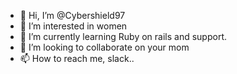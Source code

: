 - 👋 Hi, I’m @Cybershield97
- 👀 I’m interested in women
- 🌱 I’m currently learning Ruby on rails and support.
- 💞️ I’m looking to collaborate on your mom
- 📫 How to reach me, slack..

<!---
Cybershield97/Cybershield97 is a ✨ special ✨ repository because its `README.md` (this file) appears on your GitHub profile.
You can click the Preview link to take a look at your changes.
--->
